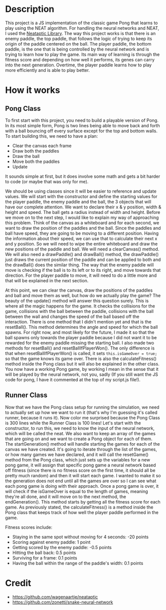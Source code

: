 # Description
This project is a JS implementation of the classic game Pong that learns to play using the NEAT algorithm. For handling the neural networks and NEAT, I used the [Neataptic Library](https://github.com/wagenaartje/neataptic). The way this project works is that there is an enemy paddle, the top paddle, that follows the logic of trying to keep its origin of the paddle centered on the ball. The player paddle, the bottom paddle, is the one that is being controlled by the neural network and is trying to learn how to play the game. Its main way of learning is through the fitness score and depending on how well it performs, its genes can carry into the next generation. Overtime, the player paddle learns how to play more efficiently and is able to play better.


# How it works

## Pong Class

To first start with this project, you need to build a playable version of Pong. In its most simple form, Pong is two lines being able to move back and forth with a ball bouncing off every surface except for the top and bottom walls. To start building this, we need to have a plan:
- Clear the canvas each frame
- Draw both the paddles
- Draw the ball
- Move both the paddles
- Update

It sounds simple at first, but it does involve some math and gets a bit harder to code (or maybe that was only for me). 

We should be using classes since it will be easier to reference and update values. We will start with the constructor and define the starting values for the player paddle, the enemy paddle and the ball, the 3 objects that will have our complete attention. We want to declare their x & y position, width & height and speed. The ball gets a radius instead of width and height. Before we move on to the next step, I would like to explain my way of approaching this problem. Think of the canvas as a whiteboard and for each second, we want to draw the position of the paddles and the ball. Since the paddles and ball have speed, they are going to be moving to a different position. Having the information about their speed, we can use that to calculate their next x and y position. So we will need to wipe the entire whiteboard and draw the new positions of the paddle and ball. We will need a clearCanvas() method. We will also need a drawPaddle() and drawBall() method, the drawPaddle() just draws the current position of the paddle and can be applied to both and the drawBall() does the similar thing. The way that the enemy paddle will move is checking if the ball is to its left or to its right, and move towards that direction. For the player paddle to move, it will need to do a little more and that will be explained in the next section.

At this point, we can clear the canvas, draw the positions of the paddles and ball and move them as well, but how do we actually play the game? The beauty of the update() method will answer this question surely. This is where all the magic happens for the game. It checks the collisions for the game, collisions with the ball between the paddle, collisions with the ball between the wall and changes the speed of the ball based off the interaction. There is one method that I didn't mention yet and that is the resetBall(). This method determines the angle and speed for which the ball spawns. For right now, and most likely for the future, I made it so that the ball spawns only towards the player paddle because I did not want it to be rewarded for the enemy paddle missing the starting ball. I also made two methods for resetBall() and resetBallIfPlayerWon(). The only difference is that when resetBallIfPlayerWon() is called, it sets `this.isGameOver = true;` so that the game knows its game over. There is also the calculateFitness() method inside the Pong class but it will also be explained in the other class. You now have a working Pong game, by working I mean in the sense that it will be played by the neural network, not you, sadly (If you still want the JS code for pong, I have it commented at the top of my script.js file!).

## Runner Class

Now that we have the Pong class setup for running the simulation, we need to actually set up how we want to run it (that's why I'm guessing it's called runner, because it runs it). Now color me surprised because the Pong Class is 300 lines while the Runner Class is 100 lines! Let's start with the constructor, to run this, we need to know the input of the neural network, which will be called the neat. We also want to keep an array of the games that are going on and we want to create a Pong object for each of them. The startGeneration() method will handle starting the games for each of the canvas we have created. It's going to iterate through the list of the games, or how many games we have declared, and it will call the resetGame() method from the Pong class, which just sets up the variables for a new pong game, it will assign that specific pong game a neural network based off fitness (since there is no fitness score on the first time, it should all be pretty much random) and then it will start each game. I wanted to make it so the generation does not end until all the games are over so I can see what each pong game is doing with their approach. Once a pong game is over, it will check if the isGameOver is equal to the length of games, meaning they're all done, and it will move on to the next method, the endGeneration(). This method starts by getting all the fitness score for each game. As previously stated, the calculateFitness() is a method inside the Pong class that keeps track of how well the player paddle performed in the game. 

  Fitness scores include:
- Staying in the same spot without moving for 4 seconds: -20 points
- Scoring against enemy paddle: 1 point
- Getting scored by the enemy paddle: -0.5 points
- Hitting the ball back: 0.5 points
- Surviving for a frame: 0.1 points
- Having the ball within the range of the paddle's width: 0.1 points

# Credit
- https://github.com/wagenaartje/neataptic
- https://github.com/zonetti/snake-neural-network


